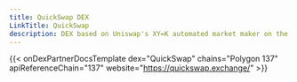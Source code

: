 ```yaml
---
title: QuickSwap DEX
LinkTitle: QuickSwap
description: DEX based on Uniswap's XY=K automated market maker on the Polygon network.
---
```


{{< onDexPartnerDocsTemplate dex="QuickSwap" chains="Polygon 137" apiReferenceChain="137" website="https://quickswap.exchange/" >}}
